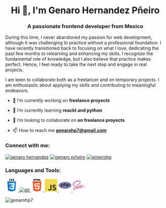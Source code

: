 <h1 align="center">Hi 👋, I'm Genaro Hernandez Pñeiro</h1>
<h3 align="center">A passionate frontend developer from Mexico</h3>
<p Passionate about technology, specifically in the field of web programming as a front-end developer. I studied Mechatronics Engineering, but due to personal reasons, my professional life shifted towards the commercial sector, where I gained extensive experience in sales and personnel management over 13 years.>

During this time, I never abandoned my passion for web development, although it was challenging to practice without a professional foundation. I have recently transitioned back to focusing on what I love, dedicating the past few months to relearning and enhancing my skills. I recognize the fundamental role of knowledge, but I also believe that practice makes perfect. Hence, I feel ready to take the next step and engage in real projects.

I am keen to collaborate both as a freelancer and on temporary projects. I am enthusiastic about applying my skills and contributing to meaningful endeavors.

- 🔭 I’m currently working on **freelance proyects**

- 🌱 I’m currently learning **reackt and python**

- 👯 I’m looking to collaborate on **on freelance proyects**

- 📫 How to reach me **genarohp7@gmail.com**

<h3 align="left">Connect with me:</h3>
<p align="left">
<a href="https://linkedin.com/in/genaro hernandez" target="blank"><img align="center" src="https://raw.githubusercontent.com/rahuldkjain/github-profile-readme-generator/master/src/images/icons/Social/linked-in-alt.svg" alt="genaro hernandez" height="30" width="40" /></a>
<a href="https://fb.com/genaro piñeiro" target="blank"><img align="center" src="https://raw.githubusercontent.com/rahuldkjain/github-profile-readme-generator/master/src/images/icons/Social/facebook.svg" alt="genaro piñeiro" height="30" width="40" /></a>
<a href="https://instagram.com/pineirohg" target="blank"><img align="center" src="https://raw.githubusercontent.com/rahuldkjain/github-profile-readme-generator/master/src/images/icons/Social/instagram.svg" alt="pineirohg" height="30" width="40" /></a>
</p>

<h3 align="left">Languages and Tools:</h3>
<p align="left"> <a href="https://www.w3schools.com/css/" target="_blank" rel="noreferrer"> <img src="https://raw.githubusercontent.com/devicons/devicon/master/icons/css3/css3-original-wordmark.svg" alt="css3" width="40" height="40"/> </a> <a href="https://git-scm.com/" target="_blank" rel="noreferrer"> <img src="https://www.vectorlogo.zone/logos/git-scm/git-scm-icon.svg" alt="git" width="40" height="40"/> </a> <a href="https://www.w3.org/html/" target="_blank" rel="noreferrer"> <img src="https://raw.githubusercontent.com/devicons/devicon/master/icons/html5/html5-original-wordmark.svg" alt="html5" width="40" height="40"/> </a> <a href="https://developer.mozilla.org/en-US/docs/Web/JavaScript" target="_blank" rel="noreferrer"> <img src="https://raw.githubusercontent.com/devicons/devicon/master/icons/javascript/javascript-original.svg" alt="javascript" width="40" height="40"/> </a> <a href="https://www.php.net" target="_blank" rel="noreferrer"> <img src="https://raw.githubusercontent.com/devicons/devicon/master/icons/php/php-original.svg" alt="php" width="40" height="40"/> </a> <a href="https://sass-lang.com" target="_blank" rel="noreferrer"> <img src="https://raw.githubusercontent.com/devicons/devicon/master/icons/sass/sass-original.svg" alt="sass" width="40" height="40"/> </a> </p>

<p><img align="center" src="https://github-readme-stats.vercel.app/api/top-langs?username=genarohp7&show_icons=true&locale=en&layout=compact" alt="genarohp7" /></p>

<!--
**Genarohp7/Genarohp7** is a ✨ _special_ ✨ repository because its `README.md` (this file) appears on your GitHub profile.

Here are some ideas to get you started:

- 🔭 I’m currently working on ...
- 🌱 I’m currently learning ...
- 👯 I’m looking to collaborate on ...
- 🤔 I’m looking for help with ...
- 💬 Ask me about ...
- 📫 How to reach me: ...
- 😄 Pronouns: ...
- ⚡ Fun fact: ...
-->
